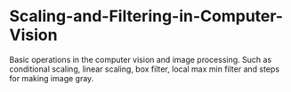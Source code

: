 # Scaling-and-Filtering-in-Computer-Vision
Basic operations in the computer vision and image processing. Such as conditional scaling, linear scaling, box filter, local max min filter and steps for making image gray.
